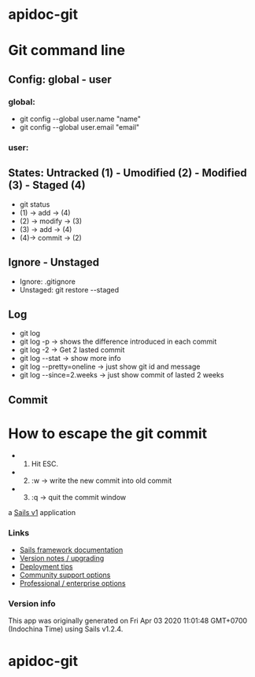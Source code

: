 # apidoc-git

# Git command line

## Config: global - user
### global:
+ git config --global user.name "name"
+ git config --global user.email "email"
### user:

## States: Untracked (1) - Umodified (2) - Modified (3) - Staged (4)
+ git status
+ (1) -> add -> (4) 
+ (2) -> modify -> (3)
+ (3) -> add -> (4)
+ (4)-> commit -> (2)

## Ignore - Unstaged
+ Ignore: .gitignore
+ Unstaged: git restore --staged <file>

## Log
+ git log
+ git log -p -> shows the difference introduced in each commit
+ git log -2 -> Get 2 lasted commit
+ git log --stat -> show more info
+ git log --pretty=oneline -> just show git id and message
+ git log --since=2.weeks -> just show commit of lasted 2 weeks

## Commit

# How to escape the git commit
+ 1. Hit ESC.
+ 2. :w -> write the new commit into old commit
+ 3. :q -> quit the commit window

a [Sails v1](https://sailsjs.com) application


### Links

+ [Sails framework documentation](https://sailsjs.com/get-started)
+ [Version notes / upgrading](https://sailsjs.com/documentation/upgrading)
+ [Deployment tips](https://sailsjs.com/documentation/concepts/deployment)
+ [Community support options](https://sailsjs.com/support)
+ [Professional / enterprise options](https://sailsjs.com/enterprise)


### Version info

This app was originally generated on Fri Apr 03 2020 11:01:48 GMT+0700 (Indochina Time) using Sails v1.2.4.

<!-- Internally, Sails used [`sails-generate@1.16.13`](https://github.com/balderdashy/sails-generate/tree/v1.16.13/lib/core-generators/new). -->



<!--
Note:  Generators are usually run using the globally-installed `sails` CLI (command-line interface).  This CLI version is _environment-specific_ rather than app-specific, thus over time, as a project's dependencies are upgraded or the project is worked on by different developers on different computers using different versions of Node.js, the Sails dependency in its package.json file may differ from the globally-installed Sails CLI release it was originally generated with.  (Be sure to always check out the relevant [upgrading guides](https://sailsjs.com/upgrading) before upgrading the version of Sails used by your app.  If you're stuck, [get help here](https://sailsjs.com/support).)
-->

# apidoc-git

